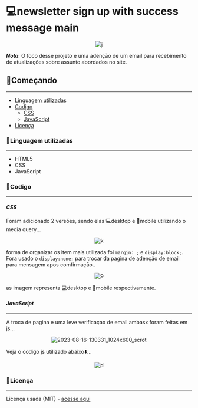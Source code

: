 # 💻newsletter sign up with success message main
<div align="center">
 
![j](https://github.com/matheus369k/newsletter-sign-up-with-success-message-main/assets/47065962/87b05865-e87e-4190-945c-29c5d12e1f7d)</div>

__*Nota*__: O foco desse projeto e uma adençāo de um email para recebimento de atualizaçǒes sobre assunto abordados no site.

## 🚀Começando
***
- [Linguagem utilizadas](#linguagem-utilizadas)
- [Codigo](#codigo)
   - [CSS](#css)
   - [JavaScript]($javascript)
- [Licença](#licença) 

### 📕Linguagem utilizadas
***
- HTML5
- CSS
- JavaScript

###  🧰Codigo
***
#### __*CSS*__
Foram adicionado 2 versőes, sendo elas 💻desktop e 📱mobile utilizando o media query...
<div align="center">
 
 ![k](https://github.com/matheus369k/newsletter-sign-up-with-success-message-main/assets/47065962/0f26fa83-8437-4c20-b47c-a3cbd485b44d)</div>

forma de organizar os item mais utilizada foi ```margin: ;``` e ```display:block;```.
Fora usado o ```display:none;``` para trocar da pagina de adençāo de email para mensagem apos comfirmaçāo..
<div align="center">

 ![9](https://github.com/matheus369k/newsletter-sign-up-with-success-message-main/assets/47065962/e11e5d49-74fc-4c97-bda3-34f0aaf4c4be)</div>
 as imagem representa 💻desktop e 📱mobile respectivamente.

#### __*JavaScript*__
***
A troca de pagina e uma leve verificaçao de email ambasx foram feitas em js...
<div align="center">

![2023-08-16-130331_1024x600_scrot](https://github.com/matheus369k/newsletter-sign-up-with-success-message-main/assets/47065962/303553e8-a678-4540-9774-c240ddf1574d)</div>
Veja o codigo js utilizado abaixo⬇️...
<div align="center">
 
![d](https://github.com/matheus369k/newsletter-sign-up-with-success-message-main/assets/47065962/8c0f1e1d-d35b-4a66-815f-147bd1ffb984)</div>

### 📃Licença
***
Licença usada (MIT) - [acesse aqui](/LICENSE)



